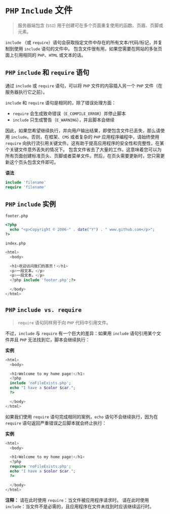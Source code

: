 # `PHP` `Include` 文件
> 服务器端包含 (`SSI`) 用于创建可在多个页面重复使用的函数、页眉、页脚或元素。

`include` （或 `require`）语句会获取指定文件中存在的所有文本/代码/标记，并复制到使用 `include` 语句的文件中。
包含文件很有用，如果您需要在网站的多张页面上引用相同的 `PHP`、`HTML` 或文本的话。

## `PHP` `include` 和 `require` 语句
通过 `include` 或 `require` 语句，可以将 `PHP` 文件的内容插入另一个 `PHP` 文件（在服务器执行它之前）。

`include` 和 `require` 语句是相同的，除了错误处理方面：

- `require` 会生成致命错误（`E_COMPILE_ERROR`）并停止脚本
- `include` 只生成警告（`E_WARNING`），并且脚本会继续

因此，如果您希望继续执行，并向用户输出结果，即使包含文件已丢失，那么请使用 `include`。否则，在框架、`CMS` 或者复杂的 `PHP` 应用程序编程中，请始终使用 `require` 向执行流引用关键文件。这有助于提高应用程序的安全性和完整性，在某个关键文件意外丢失的情况下。
包含文件省去了大量的工作。这意味着您可以为所有页面创建标准页头、页脚或者菜单文件。然后，在页头需要更新时，您只需更新这个页头包含文件即可。

**语法**
```php
include 'filename'
require 'filename'
```

## `PHP` `include` 实例
`footer.php`
```php
<?php
  echo "<p>Copyright © 2006-" . date("Y") . " www.github.com</p>";
?>
```
`index.php`
```php
<html>
  <body>

  <h1>欢迎访问我们的首页！</h1>
  <p>一段文本。</p>
  <p>一段文本。</p>
  <?php include 'footer.php';?>

  </body>
</html>
```

## `PHP` `include vs. require`
> `require` 语句同样用于向 `PHP` 代码中引用文件。

不过，`include` 与 `require` 有一个巨大的差异：如果用 `include` 语句引用某个文件并且 `PHP` 无法找到它，脚本会继续执行：

**实例**
```php
<html>
  <body>

  <h1>Welcome to my home page!</h1>
  <?php
  include 'noFileExists.php';
  echo "I have a $color $car.";
  ?>

  </body>
</html>
```
如果我们使用 `require` 语句完成相同的案例，`echo` 语句不会继续执行，因为在 `require` 语句返回严重错误之后脚本就会终止执行：

**实例**
```php
<html>
  <body>

  <h1>Welcome to my home page!</h1>
  <?php
  require 'noFileExists.php';
  echo "I have a $color $car.";
  ?>

  </body>
</html>
```
**注释：**
请在此时使用 `require`：当文件被应用程序请求时。
请在此时使用 `include`：当文件不是必需的，且应用程序在文件未找到时应该继续运行时。
